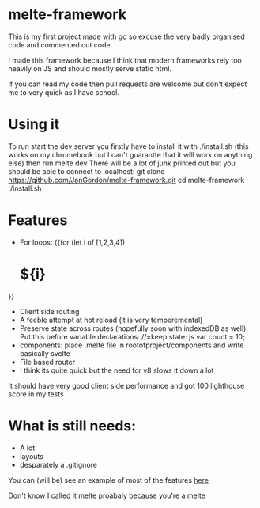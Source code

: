 # melte-framework

This is my first project made with go so excuse the very badly organised code and commented out code

I made this framework because I think that modern frameworks rely too heavily on JS and should mostly serve static html.

If you can read my code then pull requests are welcome but don't expect me to very quick as I have school. 


# Using it
To run start the dev server you firstly have to install it with ./install.sh (this works on my chromebook but I can't guarantte that it will work on anything else) then run 
    melte dev <port number>
There will be a lot of junk printed out but you should be able to connect to localhost:<port number>
    git clone https://github.com/JanGordon/melte-framework.git
    cd melte-framework
    ./install.sh


# Features
- For loops:
{{for (let i of [1,2,3,4])
  <h1>${i}</h1>
}}
- Client side routing
- A feeble attempt at hot reload (it is very temperemental)
- Preserve state across routes (hopefully soon with indexedDB as well):
  Put this before variable declarations:
      //=keep state: js
      var count = 10;
- components:
  place .melte file in rootofproject/components and write basically svelte
- File based router
- I think its quite quick but the need for v8 slows it down a lot

It should have very good client side performance and got 100 lighthouse score in my tests

# What is still needs:
- A lot
- layouts
- desparately a .gitignore

You can (will be) see an example of most of the features [here](https://www.github.com/JanGordon/melte-demo)
    
Don't know I called it melte proabaly because you're a [melte](https://www.urbandictionary.com/define.php?term=melt)
